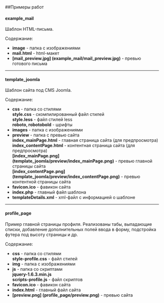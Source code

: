 ##Примеры работ
#### example_mail

Шаблон HTML-письма.

Содержание:

* **image** - папка с изображениями
* **mail.html** - html-макет
* **[mail_preview.jpg] (example_mail/mail_preview.jpg)** - превью готового письма

-----------------------------------

#### template_joomla
Шаблон сайта под CMS Joomla.

Содержание:

* **css** - папка со стилями  
    **style.css** - скомпилированный файл стилей   
    **style.less** - файл стилей less   
    **roboto, robotobold** - шрифты   
* **images** - папка с изображениями
* **preview** - папка с превью сайта   
   **index_mainPage.html** - главная страница сайта (для предпросмотра)   
   **index_contentPage.html** - контентная страница сайта (для предпросмотра)   
   **[index_mainPage.png] (template_joomla/preview/index_mainPage.png)** - превью главной страницы сайта   
   **[index_contentPage.png] (template_joomla/preview/index_contentPage.png)** - превью контентной страницы сайта   
* **favicon.ico** - фавикон сайта
* **index.php** - главный файл шаблона
* **templateDetails.xml** - xml-файл с информацией о шаблоне

-----------------------------------

#### profile_page
Пример главной страницы профиля. Реализованы табы, выпадающие списки, добавление дополнительных полей ввода в форму, подстройка футера под высоту страницы и др.

Содержание:

* **css** - папка со стилями  
    **style-profile.css** - файл стилей   
* **img** - папка с изображениями
* **js** - папка со скриптами   
   **jquery-1.6.3.min.js**   
   **scripts-profile.js** - файл скриптов   
* **favicon.ico** - фавикон сайта
* **index.html** - главный файл сайта
* **[preview.png] (profile_page/preview.png)** - превью сайта 
